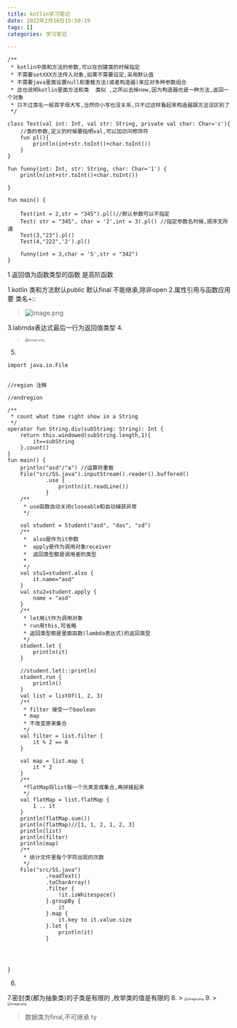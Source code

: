 ```yaml
---
title: kotlin学习笔记
date: 2022年2月16日15:50:19
tags: []
categories: 学习笔记

---
```


<!--more-->

```
/**
 * kotlin中类和方法的参数,可以在创建类的时候指定
 * 不需要setXXX方法传入对象,如果不需要设定,采用默认值
 * 不需要java里面设置null和重载方法(或者构造器)来应对多种参数组合
 * 这也说明kotlin里面方法和类  类似 ,之所以去掉new,因为构造器也是一种方法,返回一个对象
 * 只不过类名一般首字母大写,当然你小写也没关系,只不过这样看起来构造器跟方法没区别了
 */
 
class Test(val int: Int, val str: String, private val char: Char='c'){
    //类的参数,定义的时候要指明val,可以加访问修饰符
    fun pl(){
        println(int+str.toInt()+char.toInt())
    }
}

fun funny(int: Int, str: String, char: Char='1') {
    println(int+str.toInt()+char.toInt())

}

fun main() {

    Test(int = 2,str = "345").pl()//默认参数可以不指定
    Test( str = "345", char = '2',int = 3).pl() //指定参数名时候,顺序无所谓
    Test(3,"23").pl()
    Test(4,"222",'2').pl()

    funny(int = 3,char = '5',str = "342")
}
```

1.返回值为函数类型的函数   是高阶函数

1.kotlin 类和方法默认public    默认final 不能继承,除非open
2.属性引用与函数应用要 类名+::
> ![image.png](https://s2.loli.net/2022/02/16/YvIi96UJCMedDmB.png)

3.labmda表达式最后一行为返回值类型
4.
> <img src="https://s2.loli.net/2022/02/16/oXebA75JCVQfjvP.png" alt="image.png" style="zoom:50%;" />

5.
```
import java.io.File


//region 注释

//endregion

/**
 * count what time right show in a String
 */
operator fun String.div(subString: String): Int {
    return this.windowed(subString.length,1){
        it==subString
    }.count()
}
fun main() {
    println("asd"/"a") //运算符重载
    File("src/SS.java").inputStream().reader().buffered()
            .use {
                println(it.readLine())
            }
    /**
     * use函数自动关闭closeable和自动捕获异常
     */

    val student = Student("asd", "das", "sd")
    /**
     *  also是作为it参数
     *  apply是作为调用对象receiver
     *  返回类型都是调用者的类型
     *
     */
    val stu1=student.also {
        it.name="asd"
    }
    val stu2=student.apply {
        name = "asd"
    }
    /**
     * let用it作为调用对象
     * run用this,可省略
     * 返回类型都是里面函数(lambda表达式)的返回类型
     */
    student.let {
        println(it)
    }

    //student.let(::println)
    student.run {
        println()
    }
    val list = listOf(1, 2, 3)
    /**
     * filter 接受一个boolean
     * map
     * 不改变原来集合
     */
    val filter = list.filter {
        it % 2 == 0
    }

    val map = list.map {
        it * 2
    }
    /**
     *flatMap将list每一个元素变成集合,再拼接起来
     */
    val flatMap = list.flatMap {
        1 .. it
    }
    println(flatMap.sum())
    println(flatMap)//[1, 1, 2, 1, 2, 3]
    println(list)
    println(filter)
    println(map)
    /**
     * 统计文件里每个字符出现的次数
     */
    File("src/SS.java")
            .readText()
            .toCharArray()
            .filter {
                !it.isWhitespace()
            }.groupBy {
                it
            }.map {
                it.key to it.value.size
            }.let {
                println(it)
            }


    

}

```
6. > 

7.密封类(都为抽象类)的子类是有限的 ,枚举类的值是有限的
8. > <img src="https://s2.loli.net/2022/02/16/Hx8Wun5IRKVcwyZ.png" alt="image.png" style="zoom:50%;" />
9. ><img src="https://s2.loli.net/2022/02/16/ZgAOUT2ldDokKqP.png" alt="image.png" style="zoom:50%;" />
>数据类为final,不可继承  ty